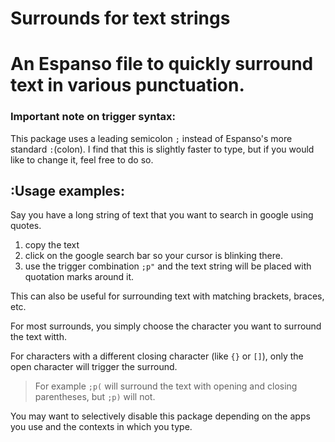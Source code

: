 # Surrounds for text strings

# An Espanso file to quickly surround text in various punctuation.
### Important note on trigger syntax:
This package uses a leading semicolon `;` instead of Espanso's more standard `:`(colon). I find that this is slightly faster to type, but if you would like to change it, feel free to do so.

## :Usage examples:

Say you have a long string of text that you want to search in google using quotes.
1. copy the text
2. click on the google search bar so your cursor is blinking there. 
3. use the trigger combination `;p"` and the text string will be placed with quotation marks around it.

This can also be useful for surrounding text with matching brackets, braces, etc.

For most surrounds, you simply choose the character you want to surround the text witth. 

For characters with a different closing character (like `{}` or `[]`), only the open character will trigger the surround.

> For example `;p(` will surround the text with opening and closing parentheses, but `;p)` will not.

You may want to selectively disable this package depending on the apps you use and the contexts in which you type.

